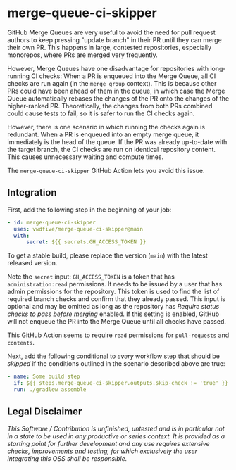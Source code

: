 # merge-queue-ci-skipper

GitHub Merge Queues are very useful to avoid the need for pull request authors to keep pressing "update branch" in their PR
until they can merge their own PR. This happens in large, contested repositories, especially monorepos, where PRs are merged
very frequently.

However, Merge Queues have one disadvantage for repositories with long-running CI checks: When a PR is enqueued into the
Merge Queue, all CI checks are run again (in the `merge_group` context). This is because other PRs could have been ahead of them
in the queue, in which case the Merge Queue automatically rebases the changes of the PR onto the changes of the higher-ranked PR.
Theoretically, the changes from both PRs combined could cause tests to fail, so it is safer to run the CI checks again.

However, there is one scenario in which running the checks again is redundant. When a PR is enqueued into an empty merge queue,
it immediately is the head of the queue. If the PR was already up-to-date with the target branch, the CI checks are run on
identical repository content. This causes unnecessary waiting and compute times.

The `merge-queue-ci-skipper` GitHub Action lets you avoid this issue.

## Integration

First, add the following step in the beginning of your job:

```yml
- id: merge-queue-ci-skipper
  uses: vwdfive/merge-queue-ci-skipper@main
  with:
      secret: ${{ secrets.GH_ACCESS_TOKEN }}
```

To get a stable build, please replace the version (`main`) with the latest released version.

Note the `secret` input: `GH_ACCESS_TOKEN` is a token that has `administration:read` permissions.
It needs to be issued by a user that has admin permissions for the repository.
This token is used to find the list of required branch checks and confirm that they already passed.
This input is optional and may be omitted as long as the repository has _Require status checks to pass before merging_
enabled. If this setting is enabled, GitHub will not enqueue the PR into the Merge Queue until all checks have passed.

This GitHub Action seems to require `read` permissions for `pull-requests` and `contents`.

Next, add the following conditional to _every_ workflow step that should be _skipped_ if the conditions outlined in the scenario
described above are true:

```yml
- name: Some build step
  if: ${{ steps.merge-queue-ci-skipper.outputs.skip-check != 'true' }}
  run: ./gradlew assemble
```

## Legal Disclaimer

_This Software / Contribution is unfinished, untested and is in particular not in a state to be
used in any productive or series context. It is provided as a starting point for further
development and any use requires extensive checks, improvements and testing, for which
exclusively the user integrating this OSS shall be responsible._
